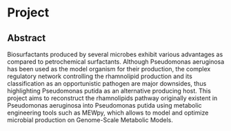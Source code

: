 # Project

## Abstract
Biosurfactants produced by several microbes exhibit various advantages as compared to petrochemical surfactants. Although Pseudomonas aeruginosa has been used as the model organism for their production, the complex regulatory network controlling the rhamnolipid production and its classification as an opportunistic pathogen are major downsides, thus highlighting Pseudomonas putida as an alternative producing host. This project aims to reconstruct the rhamnolipids pathway originally existent in Pseudomonas aeruginosa into Pseudomonas putida using metabolic engineering tools such as MEWpy, which allows to model and optimize microbial production on Genome-Scale Metabolic Models.
